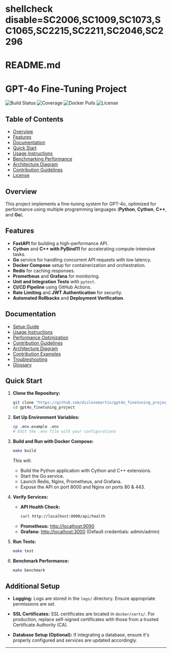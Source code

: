 # shellcheck disable=SC2006,SC1009,SC1073,SC1065,SC2215,SC2211,SC2046,SC2296
# README.md

# GPT-4o Fine-Tuning Project

![Build Status](https://github.com/dislovemartin/gpt4o_finetuning_project/actions/workflows/ci.yml/badge.svg)
![Coverage](https://coveralls.io/repos/github/dislovemartin/gpt4o_finetuning_project/badge.svg?branch=main)
![Docker Pulls](https://img.shields.io/docker/pulls/dislove/gpt4o_finetuning_project)
![License](https://img.shields.io/github/license/dislovemartin/gpt4o_finetuning_project)

## Table of Contents
- [Overview](#overview)
- [Features](#features)
- [Documentation](#documentation)
- [Quick Start](#quick-start)
- [Usage Instructions](#usage-instructions)
- [Benchmarking Performance](#benchmarking-performance)
- [Architecture Diagram](#architecture-diagram)
- [Contribution Guidelines](#contribution-guidelines)
- [License](#license)

## Overview

This project implements a fine-tuning system for GPT-4o, optimized for performance using multiple programming languages (**Python**, **Cython**, **C++**, and **Go**).

## Features
- **FastAPI** for building a high-performance API.
- **Cython** and **C++ with PyBind11** for accelerating compute-intensive tasks.
- **Go** service for handling concurrent API requests with low latency.
- **Docker Compose** setup for containerization and orchestration.
- **Redis** for caching responses.
- **Prometheus** and **Grafana** for monitoring.
- **Unit and Integration Tests** with `pytest`.
- **CI/CD Pipeline** using GitHub Actions.
- **Rate Limiting** and **JWT Authentication** for security.
- **Automated Rollbacks** and **Deployment Verification**.

## Documentation
- [Setup Guide](docs/setup.md)
- [Usage Instructions](docs/usage.md)
- [Performance Optimization](docs/performance_optimization.md)
- [Contribution Guidelines](CONTRIBUTING.md)
- [Architecture Diagram](docs/architecture_diagram.md)
- [Contribution Examples](docs/contribution_examples.md)
- [Troubleshooting](docs/troubleshooting.md)
- [Glossary](docs/glossary.md)

## Quick Start

1. **Clone the Repository:**

    ```bash
    git clone "https://github.com/dislovemartin/gpt4o_finetuning_project.git"
    cd gpt4o_finetuning_project
    ```

2. **Set Up Environment Variables:**

    ```bash
    cp .env.example .env
    # Edit the .env file with your configurations
    ```

3. **Build and Run with Docker Compose:**

    ```bash
    make build
    ```

    This will:
    - Build the Python application with Cython and C++ extensions.
    - Start the Go service.
    - Launch Redis, Nginx, Prometheus, and Grafana.
    - Expose the API on port 8000 and Nginx on ports 80 & 443.

4. **Verify Services:**
    - **API Health Check:**
        ```bash
        curl http://localhost:8000/api/health
        ```
    - **Prometheus:** [http://localhost:9090](http://localhost:9090)
    - **Grafana:** [http://localhost:3000](http://localhost:3000) (Default credentials: admin/admin)

5. **Run Tests:**

    ```bash
    make test
    ```

6. **Benchmark Performance:**

    ```bash
    make benchmark
    ```

## Additional Setup

- **Logging:**
    Logs are stored in the `logs/` directory. Ensure appropriate permissions are set.

- **SSL Certificates:**
    SSL certificates are located in `docker/certs/`. For production, replace self-signed certificates with those from a trusted Certificate Authority (CA).

- **Database Setup (Optional):**
    If integrating a database, ensure it's properly configured and services are updated accordingly.

---
